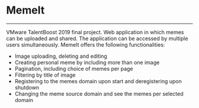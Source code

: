 # MemeIt

***
VMware TalentBoost 2019 final project. Web application in which
memes can be uploaded and shared. The application can be accessed by multiple users simultaneously.
MemeIt offers the following functionalities:
- Image uploading, deleting and editing
- Creating personal meme by including more than one image
- Pagination, including choice of memes per page
- Filtering by title of image
- Registering to the memes domain upon start and deregistering upon shutdown
- Changing the meme source domain and see the memes per selected domain
